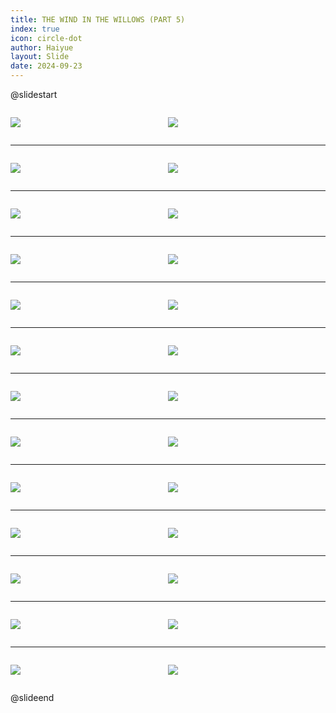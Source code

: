 ```yaml
---
title: THE WIND IN THE WILLOWS (PART 5)
index: true
icon: circle-dot
author: Haiyue
layout: Slide
date: 2024-09-23
---
```

 
@slidestart

<div style="display:flex">
<div style="flex:1">

![](/reading/english/Level-Z/THE%20WIND%20IN%20THE%20WILLOWS%20(PART%205)/001.webp)
</div>
<div style="flex:1">

![](/reading/english/Level-Z/THE%20WIND%20IN%20THE%20WILLOWS%20(PART%205)/002.webp)
</div>
</div>

---

<div style="display:flex">
<div style="flex:1">

![](/reading/english/Level-Z/THE%20WIND%20IN%20THE%20WILLOWS%20(PART%205)/003.webp)
</div>
<div style="flex:1">

![](/reading/english/Level-Z/THE%20WIND%20IN%20THE%20WILLOWS%20(PART%205)/004.webp)
</div>
</div>

---

<div style="display:flex">
<div style="flex:1">

![](/reading/english/Level-Z/THE%20WIND%20IN%20THE%20WILLOWS%20(PART%205)/005.webp)
</div>
<div style="flex:1">

![](/reading/english/Level-Z/THE%20WIND%20IN%20THE%20WILLOWS%20(PART%205)/006.webp)
</div>
</div>

---

<div style="display:flex">
<div style="flex:1">

![](/reading/english/Level-Z/THE%20WIND%20IN%20THE%20WILLOWS%20(PART%205)/007.webp)
</div>
<div style="flex:1">

![](/reading/english/Level-Z/THE%20WIND%20IN%20THE%20WILLOWS%20(PART%205)/008.webp)
</div>
</div>

---

<div style="display:flex">
<div style="flex:1">

![](/reading/english/Level-Z/THE%20WIND%20IN%20THE%20WILLOWS%20(PART%205)/009.webp)
</div>
<div style="flex:1">

![](/reading/english/Level-Z/THE%20WIND%20IN%20THE%20WILLOWS%20(PART%205)/010.webp)
</div>
</div>

---

<div style="display:flex">
<div style="flex:1">

![](/reading/english/Level-Z/THE%20WIND%20IN%20THE%20WILLOWS%20(PART%205)/011.webp)
</div>
<div style="flex:1">

![](/reading/english/Level-Z/THE%20WIND%20IN%20THE%20WILLOWS%20(PART%205)/012.webp)
</div>
</div>

---

<div style="display:flex">
<div style="flex:1">

![](/reading/english/Level-Z/THE%20WIND%20IN%20THE%20WILLOWS%20(PART%205)/013.webp)
</div>
<div style="flex:1">

![](/reading/english/Level-Z/THE%20WIND%20IN%20THE%20WILLOWS%20(PART%205)/014.webp)
</div>
</div>

---

<div style="display:flex">
<div style="flex:1">

![](/reading/english/Level-Z/THE%20WIND%20IN%20THE%20WILLOWS%20(PART%205)/015.webp)
</div>
<div style="flex:1">

![](/reading/english/Level-Z/THE%20WIND%20IN%20THE%20WILLOWS%20(PART%205)/016.webp)
</div>
</div>

---

<div style="display:flex">
<div style="flex:1">

![](/reading/english/Level-Z/THE%20WIND%20IN%20THE%20WILLOWS%20(PART%205)/017.webp)
</div>
<div style="flex:1">

![](/reading/english/Level-Z/THE%20WIND%20IN%20THE%20WILLOWS%20(PART%205)/018.webp)
</div>
</div>

---

<div style="display:flex">
<div style="flex:1">

![](/reading/english/Level-Z/THE%20WIND%20IN%20THE%20WILLOWS%20(PART%205)/019.webp)
</div>
<div style="flex:1">

![](/reading/english/Level-Z/THE%20WIND%20IN%20THE%20WILLOWS%20(PART%205)/020.webp)
</div>
</div>

---

<div style="display:flex">
<div style="flex:1">

![](/reading/english/Level-Z/THE%20WIND%20IN%20THE%20WILLOWS%20(PART%205)/021.webp)
</div>
<div style="flex:1">

![](/reading/english/Level-Z/THE%20WIND%20IN%20THE%20WILLOWS%20(PART%205)/022.webp)
</div>
</div>

---

<div style="display:flex">
<div style="flex:1">

![](/reading/english/Level-Z/THE%20WIND%20IN%20THE%20WILLOWS%20(PART%205)/023.webp)
</div>
<div style="flex:1">

![](/reading/english/Level-Z/THE%20WIND%20IN%20THE%20WILLOWS%20(PART%205)/024.webp)
</div>
</div>

---

<div style="display:flex">
<div style="flex:1">

![](/reading/english/Level-Z/THE%20WIND%20IN%20THE%20WILLOWS%20(PART%205)/025.webp)
</div>
<div style="flex:1">

![](/reading/english/Level-Z/THE%20WIND%20IN%20THE%20WILLOWS%20(PART%205)/026.webp)
</div>
</div>

@slideend